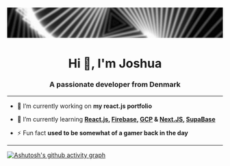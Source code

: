 ![Behance Banner](Images/Banner.png)
<h1 align="center">Hi 👋, I'm Joshua</h1>
<h3 align="center">A passionate developer from Denmark</h3>
<hr>

- 🔭 I’m currently working on **my react.js portfolio**

- 🌱 I’m currently learning **[React.js](https://react.dev/), [Firebase](https://firebase.google.com/), [GCP](https://cloud.google.com/) & [Next.JS](https://nextjs.org/), [SupaBase](https://supabase.com/)**

- ⚡ Fun fact **used to be somewhat of a gamer back in the day**

<hr>

[![Ashutosh's github activity graph](https://github-readme-activity-graph.vercel.app/graph?username=joshh3ro&bg_color=0d1117&color=4c6494&line=2da48c&point=e4e2e2&area=true&hide_border=true)](https://github.com/ashutosh00710/github-readme-activity-graph)
